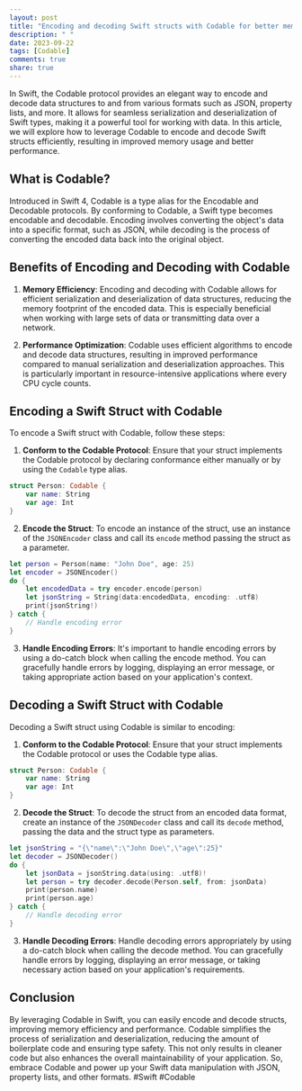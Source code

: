 ```yaml
---
layout: post
title: "Encoding and decoding Swift structs with Codable for better memory efficiency and performance"
description: " "
date: 2023-09-22
tags: [Codable]
comments: true
share: true
---
```


In Swift, the Codable protocol provides an elegant way to encode and decode data structures to and from various formats such as JSON, property lists, and more. It allows for seamless serialization and deserialization of Swift types, making it a powerful tool for working with data. In this article, we will explore how to leverage Codable to encode and decode Swift structs efficiently, resulting in improved memory usage and better performance.

## What is Codable?

Introduced in Swift 4, Codable is a type alias for the Encodable and Decodable protocols. By conforming to Codable, a Swift type becomes encodable and decodable. Encoding involves converting the object's data into a specific format, such as JSON, while decoding is the process of converting the encoded data back into the original object.

## Benefits of Encoding and Decoding with Codable

1. **Memory Efficiency**: Encoding and decoding with Codable allows for efficient serialization and deserialization of data structures, reducing the memory footprint of the encoded data. This is especially beneficial when working with large sets of data or transmitting data over a network.

2. **Performance Optimization**: Codable uses efficient algorithms to encode and decode data structures, resulting in improved performance compared to manual serialization and deserialization approaches. This is particularly important in resource-intensive applications where every CPU cycle counts.

## Encoding a Swift Struct with Codable

To encode a Swift struct with Codable, follow these steps:

1. **Conform to the Codable Protocol**: Ensure that your struct implements the Codable protocol by declaring conformance either manually or by using the `Codable` type alias.

```swift
struct Person: Codable {
    var name: String
    var age: Int
}
```

2. **Encode the Struct**: To encode an instance of the struct, use an instance of the `JSONEncoder` class and call its `encode` method passing the struct as a parameter.

```swift
let person = Person(name: "John Doe", age: 25)
let encoder = JSONEncoder()
do {
    let encodedData = try encoder.encode(person)
    let jsonString = String(data:encodedData, encoding: .utf8)
    print(jsonString!)
} catch {
    // Handle encoding error
}
```

3. **Handle Encoding Errors**: It's important to handle encoding errors by using a do-catch block when calling the encode method. You can gracefully handle errors by logging, displaying an error message, or taking appropriate action based on your application's context.

## Decoding a Swift Struct with Codable

Decoding a Swift struct using Codable is similar to encoding:

1. **Conform to the Codable Protocol**: Ensure that your struct implements the Codable protocol or uses the Codable type alias.

```swift
struct Person: Codable {
    var name: String
    var age: Int
}
```

2. **Decode the Struct**: To decode the struct from an encoded data format, create an instance of the `JSONDecoder` class and call its `decode` method, passing the data and the struct type as parameters.

```swift
let jsonString = "{\"name\":\"John Doe\",\"age\":25}"
let decoder = JSONDecoder()
do {
    let jsonData = jsonString.data(using: .utf8)!
    let person = try decoder.decode(Person.self, from: jsonData)
    print(person.name)
    print(person.age)
} catch {
    // Handle decoding error
}
```

3. **Handle Decoding Errors**: Handle decoding errors appropriately by using a do-catch block when calling the decode method. You can gracefully handle errors by logging, displaying an error message, or taking necessary action based on your application's requirements.

## Conclusion

By leveraging Codable in Swift, you can easily encode and decode structs, improving memory efficiency and performance. Codable simplifies the process of serialization and deserialization, reducing the amount of boilerplate code and ensuring type safety. This not only results in cleaner code but also enhances the overall maintainability of your application. So, embrace Codable and power up your Swift data manipulation with JSON, property lists, and other formats. #Swift #Codable